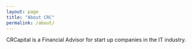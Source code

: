 ```yaml
---
layout: page
title: "About CRC"
permalink: /about/
---
```

CRCapital is a Financial Advisor for start up companies in the IT industry.
